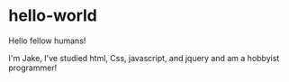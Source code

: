# hello-world
Hello fellow humans!

I'm Jake, I've studied html, Css, javascript, and jquery and am a hobbyist programmer!
